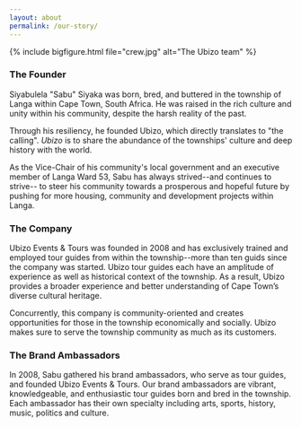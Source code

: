 ```yaml
---
layout: about
permalink: /our-story/
---
```


{% include bigfigure.html file="crew.jpg" alt="The Ubizo team" %}

### The Founder

<!-- Siyabulela &quot;Sabu&quot; Siyaka was born and bred in Langa township, and growing up he always recognised the rich culture and closeness within his community, despite the harsh reality of apartheid. -->
Siyabulela &quot;Sabu&quot; Siyaka was born, bred, and buttered in the township of Langa within Cape Town, South Africa. He was raised in the rich culture and unity within his community, despite the harsh reality of the past.

<!-- Through this realisation, he founded Ubizo, which literally means "the calling’". Ubizo's calling is to share the richness of the townships’ vibrant culture and rooted history with the world.

In 2008, Sabu gathered his brand ambassadors, who serve as tour guides, and founded Ubizo Events & Tours.

As the Vice Chair of his street committee and an executive member of Langa Ward 53, Sabu has been a steering community member in the community’s housing development project. This has further enriched his knowledge of the ins and outs of the community. -->
Through his resiliency, he founded Ubizo, which directly translates to &quot;the calling&quot;. *Ubizo* is to share the abundance of the townships' culture and deep history with the world.

As the Vice-Chair of his community's local government and an executive member of Langa Ward 53, Sabu has always strived--and continues to strive-- to steer his community towards a prosperous and hopeful future by pushing for more housing, community and development projects within Langa.
 <!-- This has further enriched his knowledge of the inner dynamics of his community. -->

### The Company

Ubizo Events &amp; Tours was founded in 2008 and has exclusively trained and employed tour guides from within the township--more than ten guids since the company was started. Ubizo tour guides each have an amplitude of experience as well as historical context of the township. As a result, Ubizo provides a broader experience and better understanding of Cape Town’s diverse cultural heritage.
<!-- has a wealth of experience working with tour operators and works with a number of international and local universities.  -->

<!-- As a result, Ubizo provides a broader experience and better understanding of Cape Town’s diverse cultural heritage. -->

Concurrently, this company is community-oriented and creates opportunities for those in the township economically and socially. Ubizo makes sure to serve the township community as much as its customers. 

<!-- Developed for the young and old, the tour reflects the universal aspirations of people from diverse backgrounds. -->

### The Brand Ambassadors

In 2008, Sabu gathered his brand ambassadors, who serve as tour guides, and founded Ubizo Events & Tours. Our brand ambassadors are vibrant, knowledgeable, and enthusiastic tour guides born and bred in the township. Each ambassador has their own specialty including arts, sports, history, music, politics and culture.